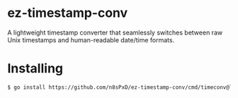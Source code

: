 # ez-timestamp-conv
A lightweight timestamp converter that seamlessly switches between raw Unix timestamps and human-readable date/time formats.

# Installing
```bash
$ go install https://github.com/n8sPxD/ez-timestamp-conv/cmd/timeconv@latest
```